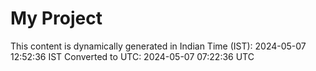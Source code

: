 # My Project

This content is dynamically generated in Indian Time (IST): 2024-05-07 12:52:36 IST
Converted to UTC: 2024-05-07 07:22:36 UTC
